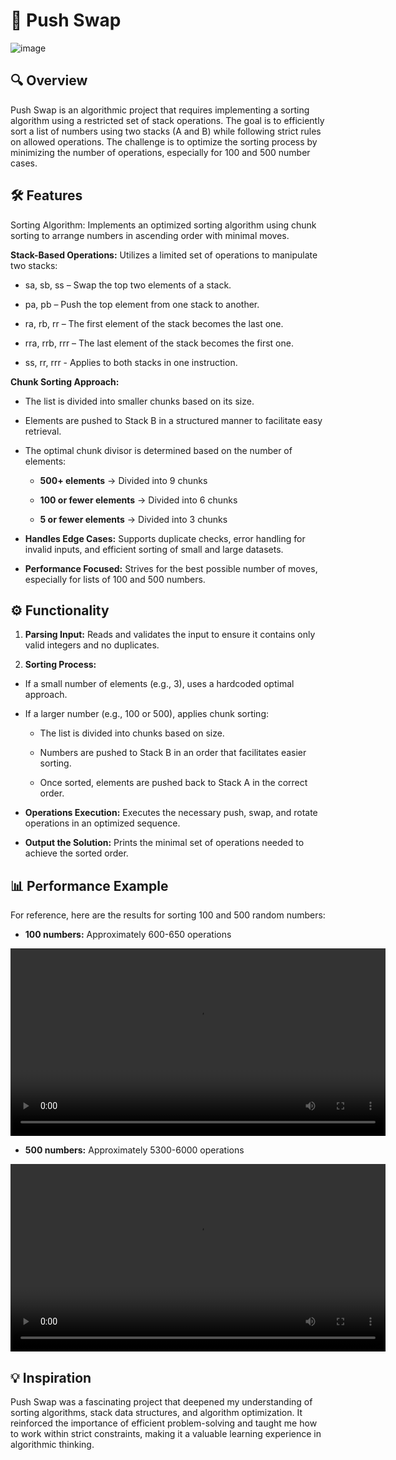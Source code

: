 # 🔄 **Push Swap**

![image](https://github.com/user-attachments/assets/46938289-a4dd-4010-b146-f64254ac8834)

## 🔍 Overview

Push Swap is an algorithmic project that requires implementing a sorting algorithm using a restricted set of stack operations. The goal is to efficiently sort a list of numbers using two stacks (A and B) while following strict rules on allowed operations. The challenge is to optimize the sorting process by minimizing the number of operations, especially for 100 and 500 number cases.

## 🛠 Features

Sorting Algorithm: Implements an optimized sorting algorithm using chunk sorting to arrange numbers in ascending order with minimal moves.

**Stack-Based Operations:** Utilizes a limited set of operations to manipulate two stacks:

- sa, sb, ss – Swap the top two elements of a stack.

- pa, pb – Push the top element from one stack to another.

- ra, rb, rr – The first element of the stack becomes the last one.

- rra, rrb, rrr – The last element of the stack becomes the first one.

- ss, rr, rrr - Applies to both stacks in one instruction.

**Chunk Sorting Approach:**

- The list is divided into smaller chunks based on its size.

- Elements are pushed to Stack B in a structured manner to facilitate easy retrieval.

- The optimal chunk divisor is determined based on the number of elements:

  - **500+ elements** → Divided into 9 chunks

  - **100 or fewer elements** → Divided into 6 chunks

  - **5 or fewer elements** → Divided into 3 chunks

- **Handles Edge Cases:** Supports duplicate checks, error handling for invalid inputs, and efficient sorting of small and large datasets.

- **Performance Focused:** Strives for the best possible number of moves, especially for lists of 100 and 500 numbers.

## ⚙️ Functionality

1. **Parsing Input:** Reads and validates the input to ensure it contains only valid integers and no duplicates.

2. **Sorting Process:**

- If a small number of elements (e.g., 3), uses a hardcoded optimal approach.

- If a larger number (e.g., 100 or 500), applies chunk sorting:

  - The list is divided into chunks based on size.

  - Numbers are pushed to Stack B in an order that facilitates easier sorting.

  - Once sorted, elements are pushed back to Stack A in the correct order.

- **Operations Execution:** Executes the necessary push, swap, and rotate operations in an optimized sequence.

- **Output the Solution:** Prints the minimal set of operations needed to achieve the sorted order.

## 📊 Performance Example

For reference, here are the results for sorting 100 and 500 random numbers:

- **100 numbers:** Approximately 600-650 operations
<div align="center">
  <video 
    src="https://github.com/user-attachments/assets/9bc34944-1427-4c8a-99f6-21466e9d6098" 
    controls 
    width="600"
    style="border: none; outline: none; box-shadow: none;">
  </video>
</div>

- **500 numbers:** Approximately 5300-6000 operations
<div align="center">
  <video 
    src="https://github.com/user-attachments/assets/c71deb9f-f211-4730-9594-fbbf15d0786e" 
    controls 
    width="600"
    style="border: none; outline: none; box-shadow: none;">
  </video>
</div>

## 💡 Inspiration

Push Swap was a fascinating project that deepened my understanding of sorting algorithms, stack data structures, and algorithm optimization. It reinforced the importance of efficient problem-solving and taught me how to work within strict constraints, making it a valuable learning experience in algorithmic thinking.
